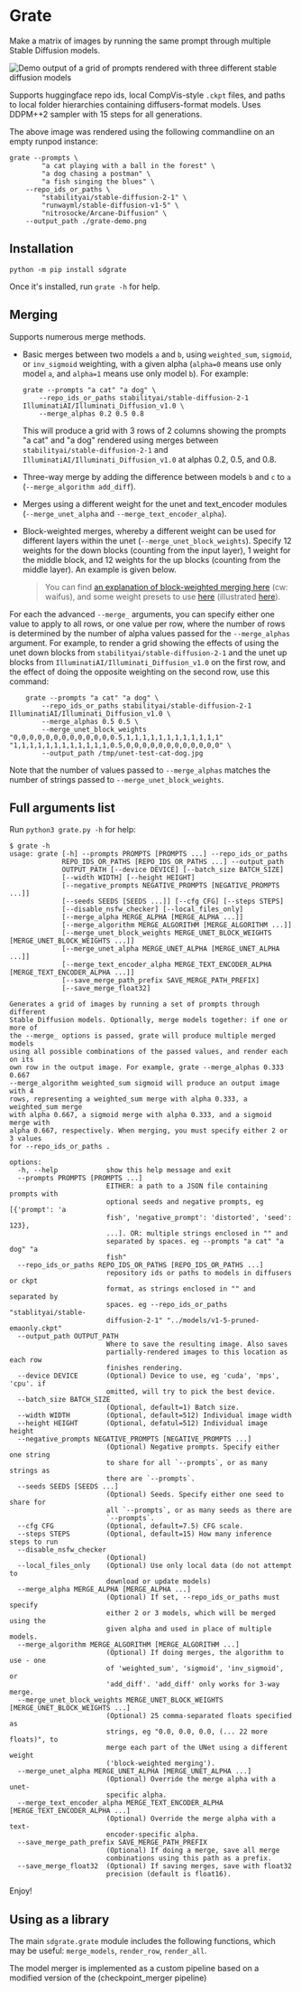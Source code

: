 # Grate

Make a matrix of images by running the same prompt through multiple Stable Diffusion models. 

![Demo output of a grid of prompts rendered with three different stable diffusion models](grate-demo.png)

Supports huggingface repo ids, local CompVis-style `.ckpt` files, and paths to local folder hierarchies containing diffusers-format models. Uses DDPM++2 sampler with 15 steps for all generations.

The above image was rendered using the following commandline on an empty runpod instance:

```commandline
grate --prompts \
        "a cat playing with a ball in the forest" \
        "a dog chasing a postman" \
        "a fish singing the blues" \
    --repo_ids_or_paths \
        "stabilityai/stable-diffusion-2-1" \
        "runwayml/stable-diffusion-v1-5" \
        "nitrosocke/Arcane-Diffusion" \
    --output_path ./grate-demo.png
```

## Installation

```commandline
python -m pip install sdgrate
```

Once it's installed, run `grate -h` for help.

## Merging

Supports numerous merge methods.

* Basic merges between two models `a` and `b`, using `weighted_sum`, `sigmoid`, or `inv_sigmoid` weighting, with a given alpha (`alpha=0` means use only model `a`, and `alpha=1` means use only model `b`). For example: 
    ```commandline
    grate --prompts "a cat" "a dog" \
        --repo_ids_or_paths stabilityai/stable-diffusion-2-1 IlluminatiAI/Illuminati_Diffusion_v1.0 \
        --merge_alphas 0.2 0.5 0.8
    ```
  This will produce a grid with 3 rows of 2 columns showing the prompts "a cat" and "a dog" rendered using merges between `stabilityai/stable-diffusion-2-1` and `IlluminatiAI/Illuminati_Diffusion_v1.0` at alphas 0.2, 0.5, and 0.8.
  
* Three-way merge by adding the difference between models `b` and `c` to `a` (`--merge_algorithm add_diff`).
* Merges using a different weight for the unet and text_encoder modules (`--merge_unet_alpha` and `--merge_text_encoder_alpha`).
* Block-weighted merges, whereby a different weight can be used for different layers within the unet (`--merge_unet_block_weights`). Specify 12 weights for the down blocks (counting from the input layer), 1 weight for the middle block, and 12 weights for the up blocks (counting from the middle layer). An example is given below. 
  > You can find [an explanation of block-weighted merging here](https://rentry.org/Merge_Block_Weight_-china-_v1_Beta#merge-block-weight-magic-codex-10beta) (cw: waifus), and some weight presets to use [here](https://github.com/bbc-mc/sdweb-merge-block-weighted-gui/blob/master/csv/preset.tsv) (illustrated [here](https://github.com/bbc-mc/sdweb-merge-block-weighted-gui#presets-grids)).

For each the advanced `--merge_` arguments, you can specify either one value to apply to all rows, or one value per row, where the number of rows is determined by the number of alpha values passed for the `--merge_alphas` argument. For example, to render a grid showing the effects of using the unet down blocks from `stabilityai/stable-diffusion-2-1` and the unet up blocks from `IlluminatiAI/Illuminati_Diffusion_v1.0` on the first row, and the effect of doing the opposite weighting on the second row, use this command:

```commandline
    grate --prompts "a cat" "a dog" \
        --repo_ids_or_paths stabilityai/stable-diffusion-2-1 IlluminatiAI/Illuminati_Diffusion_v1.0 \
        --merge_alphas 0.5 0.5 \
        --merge_unet_block_weights "0,0,0,0,0,0,0,0,0,0,0,0,0.5,1,1,1,1,1,1,1,1,1,1,1,1" "1,1,1,1,1,1,1,1,1,1,1,1,0.5,0,0,0,0,0,0,0,0,0,0,0,0" \
        --output_path /tmp/unet-test-cat-dog.jpg
```

Note that the number of values passed to `--merge_alphas` matches the number of strings passed to `--merge_unet_block_weights`.

## Full arguments list

Run `python3 grate.py -h` for help:

```commandline
$ grate -h
usage: grate [-h] --prompts PROMPTS [PROMPTS ...] --repo_ids_or_paths
             REPO_IDS_OR_PATHS [REPO_IDS_OR_PATHS ...] --output_path
             OUTPUT_PATH [--device DEVICE] [--batch_size BATCH_SIZE]
             [--width WIDTH] [--height HEIGHT]
             [--negative_prompts NEGATIVE_PROMPTS [NEGATIVE_PROMPTS ...]]
             [--seeds SEEDS [SEEDS ...]] [--cfg CFG] [--steps STEPS]
             [--disable_nsfw_checker] [--local_files_only]
             [--merge_alpha MERGE_ALPHA [MERGE_ALPHA ...]]
             [--merge_algorithm MERGE_ALGORITHM [MERGE_ALGORITHM ...]]
             [--merge_unet_block_weights MERGE_UNET_BLOCK_WEIGHTS [MERGE_UNET_BLOCK_WEIGHTS ...]]
             [--merge_unet_alpha MERGE_UNET_ALPHA [MERGE_UNET_ALPHA ...]]
             [--merge_text_encoder_alpha MERGE_TEXT_ENCODER_ALPHA [MERGE_TEXT_ENCODER_ALPHA ...]]
             [--save_merge_path_prefix SAVE_MERGE_PATH_PREFIX]
             [--save_merge_float32]

Generates a grid of images by running a set of prompts through different
Stable Diffusion models. Optionally, merge models together: if one or more of
the --merge_ options is passed, grate will produce multiple merged models
using all possible combinations of the passed values, and render each on its
own row in the output image. For example, grate --merge_alphas 0.333 0.667
--merge_algorithm weighted_sum sigmoid will produce an output image with 4
rows, representing a weighted_sum merge with alpha 0.333, a weighted_sum merge
with alpha 0.667, a sigmoid merge with alpha 0.333, and a sigmoid merge with
alpha 0.667, respectively. When merging, you must specify either 2 or 3 values
for --repo_ids_or_paths .

options:
  -h, --help            show this help message and exit
  --prompts PROMPTS [PROMPTS ...]
                        EITHER: a path to a JSON file containing prompts with
                        optional seeds and negative prompts, eg [{'prompt': 'a
                        fish', 'negative_prompt': 'distorted', 'seed': 123},
                        ...]. OR: multiple strings enclosed in "" and
                        separated by spaces. eg --prompts "a cat" "a dog" "a
                        fish"
  --repo_ids_or_paths REPO_IDS_OR_PATHS [REPO_IDS_OR_PATHS ...]
                        repository ids or paths to models in diffusers or ckpt
                        format, as strings enclosed in "" and separated by
                        spaces. eg --repo_ids_or_paths "stablityai/stable-
                        diffusion-2-1" "../models/v1-5-pruned-emaonly.ckpt"
  --output_path OUTPUT_PATH
                        Where to save the resulting image. Also saves
                        partially-rendered images to this location as each row
                        finishes rendering.
  --device DEVICE       (Optional) Device to use, eg 'cuda', 'mps', 'cpu'. if
                        omitted, will try to pick the best device.
  --batch_size BATCH_SIZE
                        (Optional, default=1) Batch size.
  --width WIDTH         (Optional, default=512) Individual image width
  --height HEIGHT       (Optional, defatul=512) Individual image height
  --negative_prompts NEGATIVE_PROMPTS [NEGATIVE_PROMPTS ...]
                        (Optional) Negative prompts. Specify either one string
                        to share for all `--prompts`, or as many strings as
                        there are `--prompts`.
  --seeds SEEDS [SEEDS ...]
                        (Optional) Seeds. Specify either one seed to share for
                        all `--prompts`, or as many seeds as there are
                        `--prompts`.
  --cfg CFG             (Optional, default=7.5) CFG scale.
  --steps STEPS         (Optional, default=15) How many inference steps to run
  --disable_nsfw_checker
                        (Optional)
  --local_files_only    (Optional) Use only local data (do not attempt to
                        download or update models)
  --merge_alpha MERGE_ALPHA [MERGE_ALPHA ...]
                        (Optional) If set, --repo_ids_or_paths must specify
                        either 2 or 3 models, which will be merged using the
                        given alpha and used in place of multiple models.
  --merge_algorithm MERGE_ALGORITHM [MERGE_ALGORITHM ...]
                        (Optional) If doing merges, the algorithm to use - one
                        of 'weighted_sum', 'sigmoid', 'inv_sigmoid', or
                        'add_diff'. 'add_diff' only works for 3-way merge.
  --merge_unet_block_weights MERGE_UNET_BLOCK_WEIGHTS [MERGE_UNET_BLOCK_WEIGHTS ...]
                        (Optional) 25 comma-separated floats specified as
                        strings, eg "0.0, 0.0, 0.0, (... 22 more floats)", to
                        merge each part of the UNet using a different weight
                        ('block-weighted merging').
  --merge_unet_alpha MERGE_UNET_ALPHA [MERGE_UNET_ALPHA ...]
                        (Optional) Override the merge alpha with a unet-
                        specific alpha.
  --merge_text_encoder_alpha MERGE_TEXT_ENCODER_ALPHA [MERGE_TEXT_ENCODER_ALPHA ...]
                        (Optional) Override the merge alpha with a text-
                        encoder-specific alpha.
  --save_merge_path_prefix SAVE_MERGE_PATH_PREFIX
                        (Optional) If doing a merge, save all merge
                        combinations using this path as a prefix.
  --save_merge_float32  (Optional) If saving merges, save with float32
                        precision (default is float16).
```

Enjoy!

## Using as a library

The main `sdgrate.grate` module includes the following functions, which may be useful: `merge_models`, `render_row`, `render_all`. 

The model merger is implemented as a custom pipeline based on a modified version of the (checkpoint_merger pipeline)
